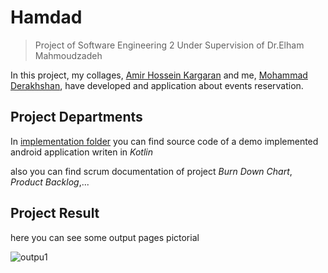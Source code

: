 # Hamdad
> Project of Software Engineering 2
Under Supervision of  Dr.Elham Mahmoudzadeh


In this project, my collages, [Amir Hossein Kargaran](https://github.com/kargaranamir) and me, [Mohammad Derakhshan](https://github.com/m-derakhshan), have developed and application about events reservation.


## Project Departments
 In [implementation folder](https://github.com/m-derakhshan/SoftwareEngineering2/tree/main/Implementation/Hamdad) you can find source code of a demo implemented android application writen in *Kotlin*

 also you can find scrum documentation of project *Burn Down Chart*, *Product Backlog*,...
 
 ## Project Result
 here you can see some output pages pictorial
 
 ![outpu1](https://uupload.ir/files/9pxy_photo_2021-02-08_08-15-40.jpg)
 
